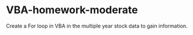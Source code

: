 # VBA-homework-moderate
Create a For loop in VBA in the multiple year stock data to gain information.
